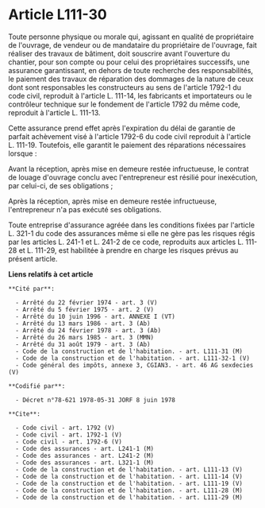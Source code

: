# Article L111-30

Toute personne physique ou morale qui, agissant en qualité de propriétaire de l'ouvrage, de vendeur ou de mandataire du
propriétaire de l'ouvrage, fait réaliser des travaux de bâtiment, doit souscrire avant l'ouverture du chantier, pour son
compte ou pour celui des propriétaires successifs, une assurance garantissant, en dehors de toute recherche des
responsabilités, le paiement des travaux de réparation des dommages de la nature de ceux dont sont responsables les
constructeurs au sens de l'article 1792-1 du code civil, reproduit à l'article L. 111-14, les fabricants et importateurs ou
le contrôleur technique sur le fondement de l'article 1792 du même code, reproduit à l'article L. 111-13.

Cette assurance prend effet après l'expiration du délai de garantie de parfait achèvement visé à l'article 1792-6 du code
civil reproduit à l'article L. 111-19. Toutefois, elle garantit le paiement des réparations nécessaires lorsque :

Avant la réception, après mise en demeure restée infructueuse, le contrat de louage d'ouvrage conclu avec l'entrepreneur est
résilié pour inexécution, par celui-ci, de ses obligations ;

Après la réception, après mise en demeure restée infructueuse, l'entrepreneur n'a pas exécuté ses obligations.

Toute entreprise d'assurance agréée dans les conditions fixées par l'article L. 321-1 du code des assurances même si elle ne
gère pas les risques régis par les articles L. 241-1 et L. 241-2 de ce code, reproduits aux articles L. 111-28 et L. 111-29,
est habilitée à prendre en charge les risques prévus au présent article.

**Liens relatifs à cet article**

	**Cité par**:

	  - Arrêté du 22 février 1974 - art. 3 (V)
	  - Arrêté du 5 février 1975 - art. 2 (V)
	  - Arrêté du 10 juin 1996 - art. ANNEXE I (VT)
	  - Arrêté du 13 mars 1986 - art. 3 (Ab)
	  - Arrêté du 24 février 1978 - art. 3 (Ab)
	  - Arrêté du 26 mars 1985 - art. 3 (MMN)
	  - Arrêté du 31 août 1979 - art. 3 (Ab)
	  - Code de la construction et de l'habitation. - art. L111-31 (M)
	  - Code de la construction et de l'habitation. - art. L111-32-1 (V)
	  - Code général des impôts, annexe 3, CGIAN3. - art. 46 AG sexdecies (V)

	**Codifié par**:

	  - Décret n°78-621 1978-05-31 JORF 8 juin 1978

	**Cite**:

	  - Code civil - art. 1792 (V)
	  - Code civil - art. 1792-1 (V)
	  - Code civil - art. 1792-6 (V)
	  - Code des assurances - art. L241-1 (M)
	  - Code des assurances - art. L241-2 (M)
	  - Code des assurances - art. L321-1 (M)
	  - Code de la construction et de l'habitation. - art. L111-13 (V)
	  - Code de la construction et de l'habitation. - art. L111-14 (V)
	  - Code de la construction et de l'habitation. - art. L111-19 (V)
	  - Code de la construction et de l'habitation. - art. L111-28 (M)
	  - Code de la construction et de l'habitation. - art. L111-29 (M)
